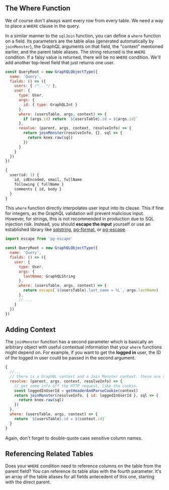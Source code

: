 ## The Where Function

We of course don't always want every row from every table. We need a way to place a `WHERE` clause in the query.

In a similar manner to the `sqlJoin` function, you can define a `where` function on a field. Its parameters are the table alias (generated automatically by `joinMonster`), the GraphQL arguments on that field, the "context" mentioned earlier, and the parent table aliases. The string returned is the `WHERE` condition. If a falsy value is returned, there will be no `WHERE` condition. We'll add another top-level field that just returns one user.

```javascript
const QueryRoot = new GraphQLObjectType({
  name: 'Query',
  fields: () => ({
    users: { /*...*/ },
    user: {
      type: User,
      args: {
        id: { type: GraphQLInt }
      },
      where: (usersTable, args, context) => {
        if (args.id) return `${usersTable}.id = ${args.id}`
      },
      resolve: (parent, args, context, resolveInfo) => {
        return joinMonster(resolveInfo, {}, sql => {
          return knex.raw(sql)
        })
      }
    }
  })
})
```

```graphql
{
  user(id: 1) { 
    id, idEncoded, email, fullName
    following { fullName }
    comments { id, body }
  }
}
```

This `where` function directly interpolates user input into its clause. This if fine for integers, as the GraphQL validation will prevent malicious input. However, for strings, this is not recommended in production due to SQL injection risk. Instead, you should **escape the input** yourself or use an established library like [sqlstring](https://github.com/mysqljs/sqlstring), [pg-format](https://github.com/datalanche/node-pg-format), or [pg-escape](https://github.com/segmentio/pg-escape).

```javascript
import escape from 'pg-escape'

const QueryRoot = new GraphQLObjectType({
  name: 'Query',
  fields: () => ({
    user: {
      type: User,
      args: {
        lastName: GraphQLString
      },
      where: (usersTable, args, context) => {
        return escape(`${usersTable}.last_name = %L`, args.lastName)
      },
      // ...
    }
  })
})
```

## Adding Context

The `joinMonster` function has a second parameter which is basically an arbitrary object with useful contextual information that your `where` functions might depend on. For example, if you want to get the **logged in** user, the ID of the logged in user could be passed in the second argument.

```javascript
{
  //...
  // there is a GraphQL context and a Join Monster context. these are separate!
  resolve: (parent, args, context, resolveInfo) => {
    // get some info off the HTTP request, like the cookie.
    const loggedInUserId = getHeaderAndParseCookie(context)
    return joinMonster(resolveInfo, { id: loggedInUserId }, sql => {
      return knex.raw(sql)
    })
  },
  where: (usersTable, args, context) => {
    return `${usersTable}.id = ${context.id}`
  }
}
```

Again, don't forget to double-quote case sensitive column names.

## Referencing Related Tables

Does your `WHERE` condition need to reference columns on the table from the parent field? You can reference its table alias with the fourth parameter. It's an array of the table aliases for all fields antecedent of this one, starting with the direct parent.

